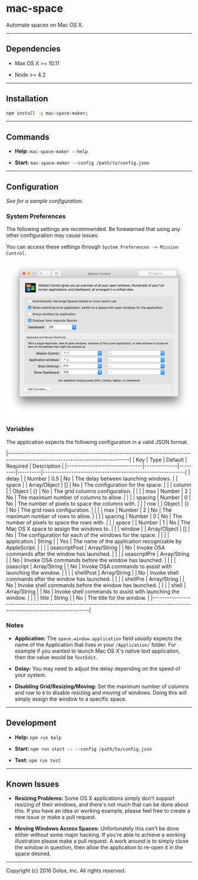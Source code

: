 # mac-space

Automate spaces on Mac OS X.

---

## Dependencies

- Max OS X >= 10.11

- Node >= 4.2

---

## Installation

```bash
npm install -g mac-space-maker;
```

---

## Commands

- **Help:** `mac-space-maker --help`

- **Start:** `mac-space-maker --config /path/to/config.json`

---

## Configuration

*See [](./config/example.json) for a sample configuration.*

### System Preferences

The following settings are recommended. Be forewarned that using any other configuration may cause issues.

You can access these settings through `System Preferences -> Mission Control`.

![Mac OS X Mission Control System Preferences](https://raw.githubusercontent.com/dolox/mac-space/master/docs/img/system-preferences-mission-control.png)

### Variables

The application expects the following configuration in a valid JSON format.

|---------------------------------------------------------------------------------------------------------------------------------|
| Key                            | Type         | Default | Required | Description                                                |
|--------------------------------|--------------|---------|----------|------------------------------------------------------------|
| delay |                        | Number       | 0.5     | No       | The delay between launching windows.                       |
| space |                        | Array/Object | []      | No       | The configuration for the space.                           |
|       | column |               | Object       | {}      | No       | The grid columns configuration.                            |
|       |        | max           | Number       | 2       | No       | The maximum number of columns to allow.                    |
|       |        | spacing       | Number       | 0       | No       | The number of pixels to space the columns with.            |
|       | row    |               | Object       | {}      | No       | The grid rows configuration.                               |
|       |        | max           | Number       | 2       | No       | The maximum number of rows to allow.                       |
|       |        | spacing       | Number       | 0       | No       | The number of pixels to space the rows with.               |
|       | space  |               | Number       | 1       | No       | The Mac OS X space to assign the windows to.               |
|       | window |               | Array/Object | []      | No       | The configuration for each of the windows for the space.   |
|       |        | application   | String       |         | Yes      | The name of the application recognizable by AppleScript.   |
|       |        | osascriptPost | Array/String |         | No       | Invoke OSA commands after the window has launched.         |
|       |        | osascriptPre  | Array/String |         | No       | Invoke OSA commands before the window has launched.        |
|       |        | osascript     | Array/String |         | No       | Invoke OSA commands to assist with launching the window.   |
|       |        | shellPost     | Array/String |         | No       | Invoke shell commands after the window has launched.       |
|       |        | shellPre      | Array/String |         | No       | Invoke shell commands before the window has launched.      |
|       |        | shell         | Array/String |         | No       | Invoke shell commands to assist with launching the window. |
|       |        | title         | String       |         | No       | The title for the window.                                  |
|---------------------------------------------------------------------------------------------------------------------------------|

### Notes

- **Application:** The `space.window.application` field *usually* expects the name of the Application that lives in your `/Application/` folder. For example if you wanted to launch Mac OS X's native text application, then the value would be `TextEdit`.

- **Delay:** You may need to adjust the delay depending on the speed of your system.

- **Disabling Grid/Resizing/Moving:** Set the maximum number of columns and row to `0` to disable resizing and moving of windows. Doing this will simply assign the window to a specific space.

---

## Development

- **Help:** `npm run help`

- **Start:** `npm run start -- --config /path/to/config.json`

- **Test:** `npm run test`

---

## Known Issues

- **Resizing Problems:** Some OS X applications simply don't support resizing of their windows, and there's not much that can be done about this. If you have an idea or working example, please feel free to create a new issue or make a pull request.

- **Moving Windows Across Spaces:** Unfortunately this can't be done either without some major hacking. If you're able to achieve a working illustration please make a pull request. A work around is to simply close the window in question, then allow the application to re-open it in the space desired.

---

Copyright (c) 2016 Dolox, Inc. All rights reserved.
